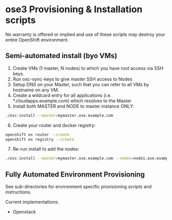 # ose3 Provisioning & Installation scripts

No warranty is offered or implied and use of these scripts may destroy your entire OpenShift environment.

## Semi-automated install (byo VMs)

1. Create VMs (1 master, N nodes) to which you have root access via SSH keys.
2. Run osc-sync-keys to give master SSH access to Nodes
3. Setup DNS on your Master, such that you can refer to all VMs by hostname on any VM.
4. Create a wildcard entry for all applications (i.e. *.cloudapps.example.com) which resolves to the Master
5. Install both MASTER and NODE to master instance ONLY:
```bash
./osc-install --master=mymaster.ose.example.com
```
6. Create your router and docker registry:
```bash
openshift ex router --create
openshift ex registry --create
```
7. Re-run install to add the nodes:
```bash
./osc-install --master=mymaster.ose.example.com --nodes=node1.ose.example.com,node2.ose.example.com,...
```

## Fully Automated Environment Provisioning

See sub-directories for environment specific provisioning scripts and instructions.

Current implementations:

 - Openstack
